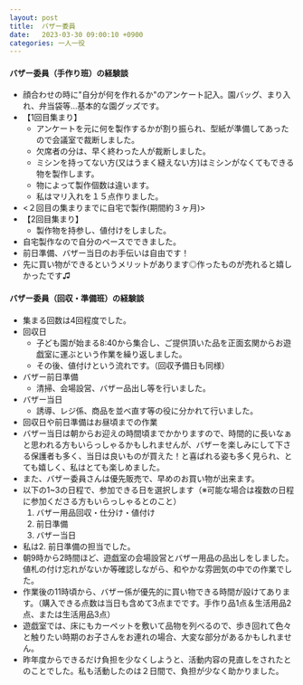 ```yaml
---
layout: post
title:  バザー委員
date:   2023-03-30 09:00:10 +0900
categories: 一人一役
---
```

#### バザー委員（手作り班）の経験談

- 顔合わせの時に"自分が何を作れるか"のアンケート記入。園バッグ、まり入れ、弁当袋等…基本的な園グッズです。
- 【1回目集まり】
  - アンケートを元に何を製作するかが割り振られ、型紙が準備してあったので会議室で裁断しました。
  - 欠席者の分は、早く終わった人が裁断しました。
  - ミシンを持ってない方(又はうまく縫えない方)はミシンがなくてもできる物を製作します。
  - 物によって製作個数は違います。
  - 私はマリ入れを１５点作りました。
- <２回目の集まりまでに自宅で製作(期間約３ヶ月)>
- 【2回目集まり】
  - 製作物を持参し、値付けをしました。
- 自宅製作なので自分のペースでできました。
- 前日準備、バザー当日のお手伝いは自由です！
- 先に買い物ができるというメリットがあります◎作ったものが売れると嬉しかったです♫

#### バザー委員（回収・準備班）の経験談

- 集まる回数は4回程度でした。
- 回収日
  - 子ども園が始まる8:40から集合し、ご提供頂いた品を正面玄関からお遊戯室に運ぶという作業を繰り返しました。
  - その後、値付けという流れです。（回収予備日も同様）
- バザー前日準備
  - 清掃、会場設営、バザー品出し等を行いました。
- バザー当日
  - 誘導、レジ係、商品を並べ直す等の役に分かれて行いました。
- 回収日や前日準備はお昼頃までの作業
- バザー当日は朝からお迎えの時間頃までかかりますので、時間的に長いなぁと思われる方もいらっしゃるかもしれませんが、バザーを楽しみにして下さる保護者も多く、当日は良いものが買えた！と喜ばれる姿も多く見られ、とても嬉しく、私はとても楽しめました。
- また、バザー委員さんは優先販売で、早めのお買い物が出来ます。
- 以下の1~3の日程で、参加できる日を選択します（※可能な場合は複数の日程に参加くださる方もいらっしゃるとのこと）
  1. バザー用品回収・仕分け・値付け
  2. 前日準備
  3. バザー当日
- 私は2. 前日準備の担当でした。
- 朝9時から2時間ほど、遊戯室の会場設営とバザー用品の品出しをしました。値札の付け忘れがないか等確認しながら、和やかな雰囲気の中での作業でした。
- 作業後の11時頃から、バザー係が優先的に買い物できる時間が設けてあります。（購入できる点数は当日も含めて3点までです。手作り品1点＆生活用品2点、または生活用品3点）
- 遊戯室では、床にもカーペットを敷いて品物を列べるので、歩き回れて色々と触りたい時期のお子さんをお連れの場合、大変な部分があるかもしれません。
- 昨年度からできるだけ負担を少なくしようと、活動内容の見直しをされたとのことでした。私も活動したのは２日間で、負担が少なく助かりました。
